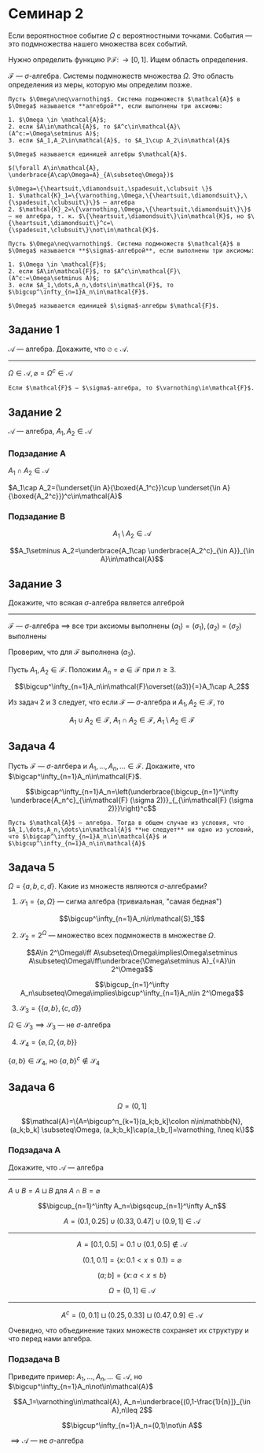 # Семинар 2

Если вероятностное событие $\Omega$ с вероятностными точками. События — это подмножества нашего множества всех событий. 

Нужно определить функцию $\mathbb{P}\mathcal{F}\colon \to[0,1]$. Ищем область определения.

$\mathcal{F}$ — $\sigma$-алгебра. Системы подмножеств множества $\Omega$. Это область определения из меры, которую мы определим позже.

```{prf:definition}
Пусть $\Omega\neq\varnothing$. Система подмножеств $\mathcal{A}$ в $\Omega$ называется **алгеброй**, если выполнены три аксиомы:

1. $\Omega \in \mathcal{A}$;
2. если $A\in\mathcal{A}$, то $A^c\in\mathcal{A}\ (A^c:=\Omega\setminus A)$;
3. если $A_1,A_2\in\mathcal{A}$, то $A_1\cup A_2\in\mathcal{A}$

$\Omega$ называется единицей алгебры $\mathcal{A}$.

$(\forall A\in\mathcal{A}, \underbrace{A\cap\Omega=A}_{A\subseteq\Omega})$

```

```{prf:example}
$\Omega=\{\heartsuit,\diamondsuit,\spadesuit,\clubsuit \}$
1. $\mathcal{K}_1=\{\varnothing,\Omega,\{\heartsuit,\diamondsuit\},\{\spadesuit,\clubsuit\}\}$ — алгебра
2. $\mathcal{K}_2=\{\varnothing,\Omega,\{\heartsuit,\diamondsuit\}\}$ — не алгебра, т. к. $\{\heartsuit,\diamondsuit\}\in\mathcal{K}$, но $\{\heartsuit,\diamondsuit\}^c=\{\spadesuit,\clubsuit\}\not\in\mathcal{K}$.

```

```{prf:definition}
Пусть $\Omega\neq\varnothing$. Система подмножеств $\mathcal{A}$ в $\Omega$ называется **$\sigma$-алгеброй**, если выполнены три аксиомы:

1. $\Omega \in \mathcal{F}$;
2. если $A\in\mathcal{F}$, то $A^c\in\mathcal{F}\ (A^c:=\Omega\setminus A)$;
3. если $A_1,\dots,A_n,\dots\in\mathcal{F}$, то $\bigcup^\infty_{n=1}A_n\in\mathcal{F}$.

$\Omega$ называется единицей $\sigma$-алгебры $\mathcal{F}$.

```

## Задание 1

$\mathcal{A}$ — алгебра. Докажите, что $\varnothing\in\mathcal{A}$.

---

$\Omega\in\mathcal{A},\varnothing=\Omega^c\in\mathcal{A}$

```{note}
Если $\mathcal{F}$ — $\sigma$-алгебра, то $\varnothing\in\mathcal{F}$.
```

## Задание 2

$\mathcal{A}$ — алгебра, $A_1,A_2\in\mathcal{A}$

### Подзадание A

$A_1\cap A_2\in\mathcal{A}$

$A_1\cap A_2=(\underset{\in A}{\boxed{A_1^c}}\cup \underset{\in A}{\boxed{A_2^c}})^c\in\mathcal{A}$

### Подзадание B

$$A_1\setminus A_2 \in \mathcal{A}$$

$$A_1\setminus A_2=\underbrace{A_1\cap \underbrace{A_2^c}_{\in A}}_{\in A}\in\mathcal{A}$$

## Задание 3

Докажите, что всякая $\sigma$-алгебра является алгеброй

---

$\mathcal{F}$ — $\sigma$-алгебра $\implies$ все три аксиомы выполнены
$(a_1)=(\sigma_1), (a_2)=(\sigma_2)$ выполнены

Проверим, что для $\mathcal{F}$ выполнена $(a_3)$.

Пусть $A_1, A_2\in\mathcal{F}$. Положим $A_n=\varnothing\in\mathcal{F}$ при $n\geq 3$. 

$$\bigcup^\infty_{n=1}A_n\in\mathcal{F}\overset{(a3)}{=}A_1\cap A_2$$

Из задач 2 и 3 следует, что если $\mathcal{F}$ — $\sigma$-алгебра и $A_1, A_2\in\mathcal{F}$, то 

$$A_1\cup A_2\in\mathcal{F},\ A_1\cap A_2\in\mathcal{F},\ A_1\setminus A_2\in\mathcal{F}$$

## Задача 4

Пусть $\mathcal{F}$ — $\sigma$-алгбера и $A_1,\dots, A_n,\dots\in\mathcal{F}$. Докажите, что $\bigcap^\infty_{n=1}A_n\in\mathcal{F}$.

$$\bigcap^\infty_{n=1}A_n=\left(\underbrace{\bigcup_{n=1}^\infty \underbrace{A_n^c}_{\in\mathcal{F} (\sigma 2)}}_{_{\in\mathcal{F} (\sigma 2)}}\right)^c$$

```{note}
Пусть $\mathcal{A}$ — алгебра. Тогда в общем случае из условия, что $A_1,\dots,A_n,\dots\in\mathcal{A}$ **не следует** ни одно из условий, что $\bigcap^\infty_{n=1}A_n\in\mathcal{A}$ и $\bigcup^\infty_{n=1}A_n\in\mathcal{A}$
```

## Задача 5

$\Omega=\{a, b, c, d\}$. Какие из множеств являются $\sigma$-алгебрами?

1. $\mathcal{S}_1=\{\varnothing,\Omega\}$ — сигма алгебра (тривиальная, "самая бедная")

$$\bigcup^\infty_{n=1}A_n\in\mathcal{S}_1$$

2. $\mathcal{S}_2=2^{\Omega}$ — множество всех подмножеств в множестве $\Omega$.

$$A\in 2^\Omega\iff A\subseteq\Omega\implies\Omega\setminus A\subseteq\Omega\iff\underbrace{\Omega\setminus A}_{=A}\in 2^\Omega$$

$$\bigcup_{n=1}^\infty A_n\subseteq\Omega\implies\bigcup^\infty_{n=1}A_n\in 2^\Omega$$

3. $\mathcal{S}_3=\{\{a, b\},\{c, d\}\}$

$\Omega\in\mathcal{S}_3\implies\mathcal{S}_3$ — не $\sigma$-алгебра

4. $\mathcal{S}_4=\{\varnothing,\Omega,\{a, b\}\}$

$\{a, b\}\in\mathcal{S}_4$, но $\{a, b\}^c\not\in\mathcal{S}_4$

## Задача 6

$$\Omega=(0, 1]$$

$$\mathcal{A}=\{A=\bigcup^n_{k=1}(a_k;b_k]\colon n\in\mathbb{N}, (a_k;b_k] \subseteq\Omega, (a_k;b_k]\cap(a_l;b_l]=\varnothing, l\neq k\}$$

### Подзадача А

Докажите, что $\mathcal{A}$ — алгебра

---

$A\cup B=A\sqcup B$ для $A\cap B=\varnothing$

$$\bigcup_{n=1}^\infty A_n=\bigsqcup_{n=1}^\infty A_n$$

$$A=(0.1,0.25]\cup(0.33,0.47]\cup(0.9, 1]\in\mathcal{A}$$

---

$$A=[0.1,0.5]={0.1}\cup(0.1, 0.5]\not\in\mathcal{A}$$

$$(0.1,0.1]=\{x\colon 0.1<x\leq 0.1\}=\varnothing$$

$$(a;b]=\{x\colon a<x\leq b\}$$

$$\Omega=(0, 1]\in\mathcal{A}$$

---

$$A^c=(0, 0.1]\sqcup(0.25,0.33]\sqcup(0.47,0.9]\in\mathcal{A}$$

Очевидно, что объединение таких множеств сохраняет их структуру и что перед нами алгебра.

### Подзадача B

Приведите пример: $A_1,\dots,A_n,\dots\in\mathcal{A}$, но $\bigcup^\infty_{n=1}A_n\not\in\mathcal{A}$


$$A_1=\varnothing\in\mathcal{A}, A_n=\underbrace{(0,1-\frac{1}{n}]}_{\in A},n\leq 2$$

$$\bigcup^\infty_{n=1}A_n=(0,1)\not\in A$$

$\implies\mathcal{A}$ — не $\sigma$-алгебра

